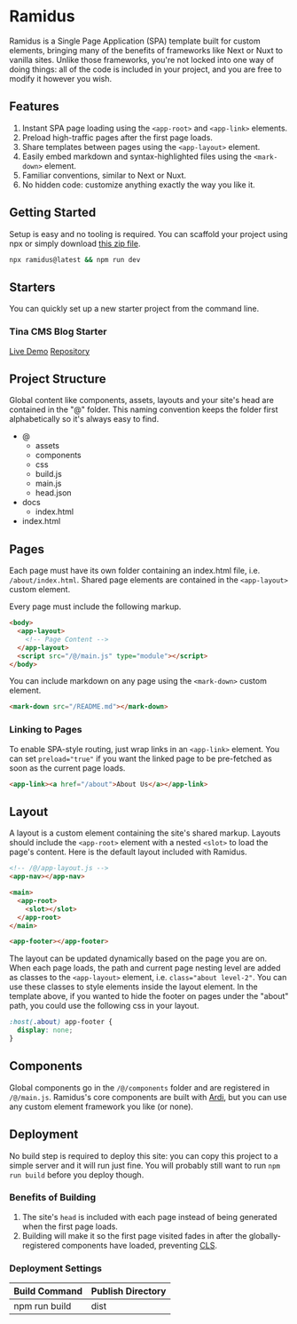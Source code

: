 # Ramidus

Ramidus is a Single Page Application (SPA) template built for custom elements, bringing many of the benefits of frameworks like Next or Nuxt to vanilla sites. Unlike those frameworks, you're not locked into one way of doing things: all of the code is included in your project, and you are free to modify it however you wish.

<ramidus-header></ramidus-header>

## Features

1. Instant SPA page loading using the `<app-root>` and `<app-link>` elements.
1. Preload high-traffic pages after the first page loads.
1. Share templates between pages using the `<app-layout>` element.
1. Easily embed markdown and syntax-highlighted files using the `<mark-down>` element.
1. Familiar conventions, similar to Next or Nuxt.
1. No hidden code: customize anything exactly the way you like it.

## Getting Started

Setup is easy and no tooling is required. You can scaffold your project using npx or simply download [this zip file](https://codeload.github.com/jameslovallo/ramidus/zip/refs/heads/main).

```sh
npx ramidus@latest && npm run dev
```

## Starters

You can quickly set up a new starter project from the command line.

<starter-card icon="tina">
  <h3 slot="label">Tina CMS Blog Starter</h3>
  <a slot="links" href="https://ramidus-blog-starter.netlify.app">Live Demo</a>
  <a slot="links" href="https://github.com/jameslovallo/ramidus-starter--blog">Repository</a>
</starter-card>

## Project Structure

Global content like components, assets, layouts and your site's head are contained in the "@" folder. This naming convention keeps the folder first alphabetically so it's always easy to find.

<div class="tree">

- <tree-icon icon="home">@</tree-icon>
  - <tree-icon icon="assets">assets</tree-icon>
  - <tree-icon icon="components">components</tree-icon>
  - <tree-icon icon="css">css</tree-icon>
  - <tree-icon icon="js">build.js</tree-icon>
  - <tree-icon icon="js">main.js</tree-icon>
  - <tree-icon icon="json">head.json</tree-icon>
- <tree-icon icon="folder">docs</tree-icon>
  - <tree-icon icon="html">index.html</tree-icon>
- <tree-icon icon="html">index.html</tree-icon>

</div>

## Pages

Each page must have its own folder containing an index.html file, i.e. `/about/index.html`. Shared page elements are contained in the `<app-layout>` custom element.

Every page must include the following markup.

```html
<body>
  <app-layout>
    <!-- Page Content -->
  </app-layout>
  <script src="/@/main.js" type="module"></script>
</body>
```

You can include markdown on any page using the `<mark-down>` custom element.

```html
<mark-down src="/README.md"></mark-down>
```

### Linking to Pages

To enable SPA-style routing, just wrap links in an `<app-link>` element. You can set `preload="true"` if you want the linked page to be pre-fetched as soon as the current page loads.

```html
<app-link><a href="/about">About Us</a></app-link>
```

## Layout

A layout is a custom element containing the site's shared markup. Layouts should include the `<app-root>` element with a nested `<slot>` to load the page's content. Here is the default layout included with Ramidus.

```html
<!-- /@/app-layout.js -->
<app-nav></app-nav>

<main>
  <app-root>
    <slot></slot>
  </app-root>
</main>

<app-footer></app-footer>
```

The layout can be updated dynamically based on the page you are on. When each page loads, the path and current page nesting level are added as classes to the `<app-layout>` element, i.e. `class="about level-2"`. You can use these classes to style elements inside the layout element. In the template above, if you wanted to hide the footer on pages under the "about" path, you could use the following css in your layout.

```css
:host(.about) app-footer {
  display: none;
}
```

## Components

Global components go in the `/@/components` folder and are registered in `/@/main.js`. Ramidus's core components are built with [Ardi](ardi.netlify.app), but you can use any custom element framework you like (or none).

## Deployment

No build step is required to deploy this site: you can copy this project to a simple server and it will run just fine. You will probably still want to run `npm run build` before you deploy though.

### Benefits of Building

1. The site's `head` is included with each page instead of being generated when the first page loads.
2. Building will make it so the first page visited fades in after the globally-registered components have loaded, preventing [CLS](https://web.dev/cls/).

### Deployment Settings

| Build Command | Publish Directory |
| ------------- | ----------------- |
| npm run build | dist              |
